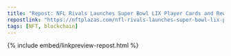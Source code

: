 ```yaml
---
title: "Repost: NFL Rivals Launches Super Bowl LIX Player Cards and Rewards"
repostlink: "https://nftplazas.com/nfl-rivals-launches-super-bowl-lix-player-cards-and-rewards"
tags: [NFT, blockchain]
---
```


{% include embed/linkpreview-repost.html %}
